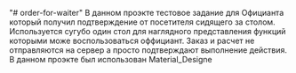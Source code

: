 "# order-for-waiter" 
В данном проэкте тестовое задание  для Официанта который получил подтверждение от посетителя сидящего за столом.
Используется сугубо один стол для наглядного представления функций которыми може воспользоваться оффициант.
Заказ и расчет не отправляются на сервер а просто подтверждают выполнение действия.
В данном проэкте был использован Material_Designe 
